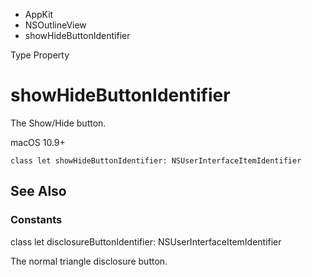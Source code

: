 

- AppKit
- NSOutlineView
-  showHideButtonIdentifier 

Type Property

# showHideButtonIdentifier

The Show/Hide button.

macOS 10.9+

``` source
class let showHideButtonIdentifier: NSUserInterfaceItemIdentifier
```

## See Also

### Constants

class let disclosureButtonIdentifier: NSUserInterfaceItemIdentifier

The normal triangle disclosure button.

